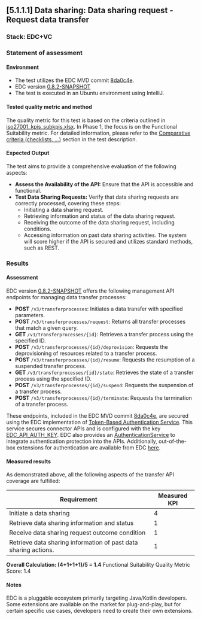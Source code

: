 ## [5.1.1.1] Data sharing: Data sharing request - Request data transfer
### Stack: EDC+VC

### Statement of assessment
#### Environment
- The test utilizes the EDC MVD commit [8da0c4e](https://github.com/eclipse-edc/MinimumViableDataspace/commit/8da0c4e6a8921dcb6ff189c2901868979bdc9a93).
- EDC version [0.8.2-SNAPSHOT](https://github.com/eclipse-edc/MinimumViableDataspace/blob/8da0c4e6a8921dcb6ff189c2901868979bdc9a93/gradle/libs.versions.toml#L7)
- The test is executed in an Ubuntu environment using IntelliJ.

#### Tested quality metric and method
The quality metric for this test is based on the criteria outlined in [iso27001_kpis_subkpis.xlsx](../../../../../design_decisions/background_info/iso27001_kpis_subkpis.xlsx). In Phase 1, the focus is on the Functional Suitability metric. For detailed information, please refer to the [Comparative criteria (checklists, ...)](./test.md#comparative-criteria-checklists-) section in the test description.

#### Expected Output

The test aims to provide a comprehensive evaluation of the following aspects:

- **Assess the Availability of the API:** Ensure that the API is accessible and functional.
- **Test Data Sharing Requests:** Verify that data sharing requests are correctly processed, covering these steps:
    - Initiating a data sharing request.
    - Retrieving information and status of the data sharing request.
    - Receiving the outcome of the data sharing request, including conditions.
    - Accessing information on past data sharing activities.
The system will score higher if the API is secured and utilizes standard methods, such as REST.


### Results
#### Assessment
EDC version [0.8.2-SNAPSHOT](https://github.com/eclipse-edc/MinimumViableDataspace/blob/8da0c4e6a8921dcb6ff189c2901868979bdc9a93/gradle/libs.versions.toml#L7) offers the following management API endpoints for managing data transfer processes:

- **POST** `/v3/transferprocesses`: Initiates a data transfer with specified parameters.
- **POST** `/v3/transferprocesses/request`: Returns all transfer processes that match a given query.
- **GET** `/v3/transferprocesses/{id}`: Retrieves a transfer process using the specified ID.
- **POST** `/v3/transferprocesses/{id}/deprovision`: Requests the deprovisioning of resources related to a transfer process.
- **POST** `/v3/transferprocesses/{id}/resume`: Requests the resumption of a suspended transfer process.
- **GET** `/v3/transferprocesses/{id}/state`: Retrieves the state of a transfer process using the specified ID.
- **POST** `/v3/transferprocesses/{id}/suspend`: Requests the suspension of a transfer process.
- **POST** `/v3/transferprocesses/{id}/terminate`: Requests the termination of a transfer process.

These endpoints, included in the EDC MVD commit [8da0c4e](https://github.com/eclipse-edc/MinimumViableDataspace/commit/8da0c4e6a8921dcb6ff189c2901868979bdc9a93), are secured using the EDC implementation of [Token-Based Authentication Service](https://github.com/eclipse-edc/Connector/tree/0bb741787fd0abc2a6a8a883a6fafdbf3b795c29/extensions/common/auth/auth-tokenbased). This service secures connector APIs and is configured with the key [EDC_API_AUTH_KEY](https://github.com/eclipse-edc/MinimumViableDataspace/blob/9a5f93c89cf5624cc4bf8eaa024a29da9b8e3d12/deployment/assets/env/consumer_connector.env#L15). EDC also provides an [AuthenticationService](https://github.com/eclipse-edc/Connector/blob/0bb741787fd0abc2a6a8a883a6fafdbf3b795c29/spi/common/auth-spi/src/main/java/org/eclipse/edc/api/auth/spi/AuthenticationService.java#L25) to integrate authentication protection into the APIs. Additionally, out-of-the-box extensions for authentication are available from EDC [here](https://github.com/eclipse-edc/Connector/tree/0bb741787fd0abc2a6a8a883a6fafdbf3b795c29/extensions/common/auth).

#### Measured results
As demonstrated above, all the following aspects of the transfer API coverage are fulfilled:

| Requirement | Measured KPI |
| -|--------------|
| Initiate a data sharing | 4            |
| Retrieve data sharing information and status | 1            |
| Receive data sharing request outcome condition | 1            |
| Retrieve data sharing information of past data sharing actions. | 1            |

**Overall Calculation: (4+1+1+1)/5 = 1.4**
Functional Suitability Quality Metric Score: 1.4

#### Notes
EDC is a pluggable ecosystem primarily targeting Java/Kotlin developers. Some extensions are available on the market for plug-and-play, but for certain specific use cases, developers need to create their own extensions.